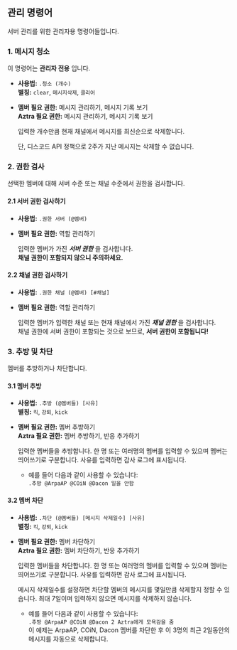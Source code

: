 ## 관리 명령어
서버 관리를 위한 관리자용 명령어들입니다.

### 1. 메시지 청소
이 명령어는 **관리자 전용** 입니다.
- **사용법:** `.청소 (개수)`   
  **별칭:** `clear`, `메시지삭제`, `클리어`
- **멤버 필요 권한:** 메시지 관리하기, 메시지 기록 보기   
  **Aztra 필요 권한:** 메시지 관리하기, 메시지 기록 보기

  입력한 개수만큼 현재 채널에서 메시지를 최신순으로 삭제합니다.

  단, 디스코드 API 정책으로 2주가 지난 메시지는 삭제할 수 없습니다.

### 2. 권한 검사
선택한 멤버에 대해 서버 수준 또는 채널 수준에서 권한을 검사합니다.

#### 2.1 서버 권한 검사하기
- **사용법:** `.권한 서버 (@멤버)`
- **멤버 필요 권한:** 역할 관리하기

  입력한 멤버가 가진 ***서버 권한*** 을 검사합니다.   
  **채널 권한이 포함되지 않으니 주의하세요.**

#### 2.2 채널 권한 검사하기
- **사용법:** `.권한 채널 (@멤버) [#채널]`
- **멤버 필요 권한:** 역할 관리하기

  입력한 멤버가 입력한 채널 또는 현재 채널에서 가진 ***채널 권한*** 을 검사합니다.   
  채널 권한에 서버 권한이 포함되는 것으로 보므로, **서버 권한이 포함됩니다!**

### 3. 추방 및 차단
멤버를 추방하거나 차단합니다.

#### 3.1 멤버 추방
- **사용법:** `.추방 (@멤버들) [사유]`   
  **별칭:** `킥`, `강퇴`, `kick`
- **멤버 필요 권한:** 멤버 추방하기   
  **Aztra 필요 권한:** 멤버 추방하기, 반응 추가하기

  입력한 멤버들을 추방합니다. 한 명 또는 여러명의 멤버를 입력할 수 있으며 멤버는 띄어쓰기로 구분합니다. 사유를 입력하면 감사 로그에 표시됩니다.

  - 예를 들어 다음과 같이 사용할 수 있습니다:   
    `.추방 @ArpaAP @COiN @Dacon 일을 안함`

#### 3.2 멤버 차단
- **사용법:** `.차단 (@멤버들) [메시지 삭제일수] [사유]`   
  **별칭:** `킥`, `강퇴`, `kick`
- **멤버 필요 권한:** 멤버 차단하기   
  **Aztra 필요 권한:** 멤버 차단하기, 반응 추가하기

  입력한 멤버들을 차단합니다. 한 명 또는 여러명의 멤버를 입력할 수 있으며 멤버는 띄어쓰기로 구분합니다. 사유를 입력하면 감사 로그에 표시됩니다.

  메시지 삭제일수를 설정하면 차단할 멤버의 메시지를 몇일만큼 삭제할지 정할 수 있습니다. 최대 7일이며 입력하지 않으면 메시지를 삭제하지 않습니다.

  - 예를 들어 다음과 같이 사용할 수 있습니다:   
    `.추방 @ArpaAP @COiN @Dacon 2 Aztra에게 모욕감을 줌`   
    이 예제는 ArpaAP, COiN, Dacon 멤버를 차단한 후 이 3명의 최근 2일동안의 메시지를 자동으로 삭제합니다.